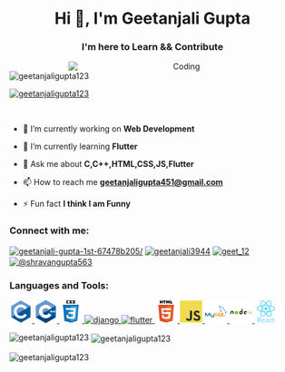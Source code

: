 
<h1 align="center">Hi 👋, I'm Geetanjali Gupta</h1>
<h3 align="center">I'm here to Learn && Contribute</h3>
<p style="text-align:center;"><img align="right" alt="Coding" width="400" src="https://media.tenor.com/GfSX-u7VGM4AAAAC/coding.gif"></p>

<p align="left"> <img src="https://komarev.com/ghpvc/?username=geetanjaligupta123&label=Profile%20views&color=0e75b6&style=flat" alt="geetanjaligupta123" /> </p>

<p align="left"> <a href="https://github.com/ryo-ma/github-profile-trophy"><img src="https://github-profile-trophy.vercel.app/?username=geetanjaligupta123" alt="geetanjaligupta123" /></a> </p>

<p align="left"> <a href="https://twitter.com/" target="blank"><img src="https://img.shields.io/twitter/follow/?logo=twitter&style=for-the-badge" alt="" /></a> </p>

- 🔭 I’m currently working on **Web Development**

- 🌱 I’m currently learning **Flutter**

- 💬 Ask me about **C,C++,HTML,CSS,JS,Flutter**

- 📫 How to reach me **geetanjaligupta451@gmail.com**

- ⚡ Fun fact **I think I am Funny**

<h3 align="left">Connect with me:</h3>
<p align="left">
<a href="https://linkedin.com/in/geetanjali-gupta-1st-67478b205/" target="blank"><img align="center" src="https://raw.githubusercontent.com/rahuldkjain/github-profile-readme-generator/master/src/images/icons/Social/linked-in-alt.svg" alt="geetanjali-gupta-1st-67478b205/" height="30" width="40" /></a>
<a href="https://instagram.com/geetanjali3944" target="blank"><img align="center" src="https://raw.githubusercontent.com/rahuldkjain/github-profile-readme-generator/master/src/images/icons/Social/instagram.svg" alt="geetanjali3944" height="30" width="40" /></a>
<a href="https://www.codechef.com/users/geet_12" target="blank"><img align="center" src="https://cdn.jsdelivr.net/npm/simple-icons@3.1.0/icons/codechef.svg" alt="geet_12" height="30" width="40" /></a>
<a href="https://www.hackerrank.com/@shravangupta563" target="blank"><img align="center" src="https://raw.githubusercontent.com/rahuldkjain/github-profile-readme-generator/master/src/images/icons/Social/hackerrank.svg" alt="@shravangupta563" height="30" width="40" /></a>
</p>

<h3 align="left">Languages and Tools:</h3>
<p align="left"> <a href="https://www.cprogramming.com/" target="_blank" rel="noreferrer"> <img src="https://raw.githubusercontent.com/devicons/devicon/master/icons/c/c-original.svg" alt="c" width="40" height="40"/> </a> <a href="https://www.w3schools.com/cpp/" target="_blank" rel="noreferrer"> <img src="https://raw.githubusercontent.com/devicons/devicon/master/icons/cplusplus/cplusplus-original.svg" alt="cplusplus" width="40" height="40"/> </a> <a href="https://www.w3schools.com/css/" target="_blank" rel="noreferrer"> <img src="https://raw.githubusercontent.com/devicons/devicon/master/icons/css3/css3-original-wordmark.svg" alt="css3" width="40" height="40"/> </a> <a href="https://www.djangoproject.com/" target="_blank" rel="noreferrer"> <img src="https://cdn.worldvectorlogo.com/logos/django.svg" alt="django" width="40" height="40"/> </a> <a href="https://flutter.dev" target="_blank" rel="noreferrer"> <img src="https://www.vectorlogo.zone/logos/flutterio/flutterio-icon.svg" alt="flutter" width="40" height="40"/> </a> <a href="https://www.w3.org/html/" target="_blank" rel="noreferrer"> <img src="https://raw.githubusercontent.com/devicons/devicon/master/icons/html5/html5-original-wordmark.svg" alt="html5" width="40" height="40"/> </a> <a href="https://developer.mozilla.org/en-US/docs/Web/JavaScript" target="_blank" rel="noreferrer"> <img src="https://raw.githubusercontent.com/devicons/devicon/master/icons/javascript/javascript-original.svg" alt="javascript" width="40" height="40"/> </a> <a href="https://www.mysql.com/" target="_blank" rel="noreferrer"> <img src="https://raw.githubusercontent.com/devicons/devicon/master/icons/mysql/mysql-original-wordmark.svg" alt="mysql" width="40" height="40"/> </a> <a href="https://nodejs.org" target="_blank" rel="noreferrer"> <img src="https://raw.githubusercontent.com/devicons/devicon/master/icons/nodejs/nodejs-original-wordmark.svg" alt="nodejs" width="40" height="40"/> </a> <a href="https://reactjs.org/" target="_blank" rel="noreferrer"> <img src="https://raw.githubusercontent.com/devicons/devicon/master/icons/react/react-original-wordmark.svg" alt="react" width="40" height="40"/> </a> </p>

<p><img align="left" src="https://github-readme-stats.vercel.app/api/top-langs?username=geetanjaligupta123&show_icons=true&locale=en&layout=compact" alt="geetanjaligupta123" /></p>

<p>&nbsp;<img align="center" src="https://github-readme-stats.vercel.app/api?username=geetanjaligupta123&show_icons=true&locale=en" alt="geetanjaligupta123" /></p>

<p><img align="center" src="https://github-readme-streak-stats.herokuapp.com/?user=geetanjaligupta123&" alt="geetanjaligupta123" /></p>
